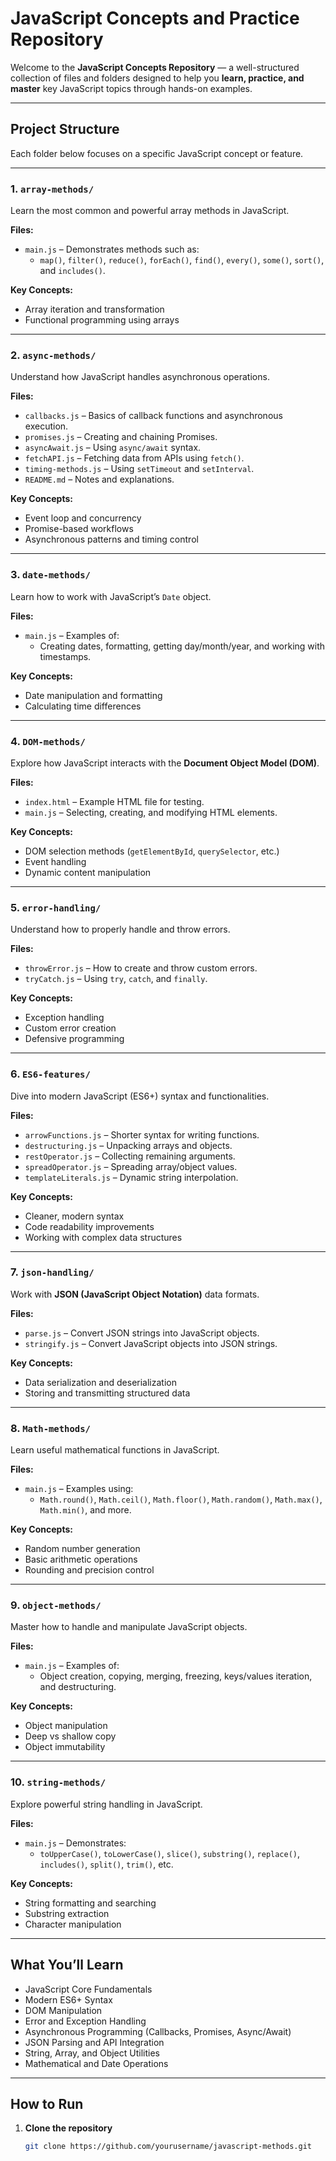 #  JavaScript Concepts and Practice Repository

Welcome to the **JavaScript Concepts Repository** — a well-structured collection of files and folders designed to help you **learn, practice, and master** key JavaScript topics through hands-on examples.

---

## Project Structure

Each folder below focuses on a specific JavaScript concept or feature.

---

### 1. `array-methods/`
Learn the most common and powerful array methods in JavaScript.

**Files:**
- `main.js` – Demonstrates methods such as:
  - `map()`, `filter()`, `reduce()`, `forEach()`, `find()`, `every()`, `some()`, `sort()`, and `includes()`.

**Key Concepts:**
- Array iteration and transformation
- Functional programming using arrays

---

###  2. `async-methods/`
Understand how JavaScript handles asynchronous operations.

**Files:**
- `callbacks.js` – Basics of callback functions and asynchronous execution.
- `promises.js` – Creating and chaining Promises.
- `asyncAwait.js` – Using `async/await` syntax.
- `fetchAPI.js` – Fetching data from APIs using `fetch()`.
- `timing-methods.js` – Using `setTimeout` and `setInterval`.
- `README.md` – Notes and explanations.

**Key Concepts:**
- Event loop and concurrency
- Promise-based workflows
- Asynchronous patterns and timing control

---

### 3. `date-methods/`
Learn how to work with JavaScript’s `Date` object.

**Files:**
- `main.js` – Examples of:
  - Creating dates, formatting, getting day/month/year, and working with timestamps.

**Key Concepts:**
- Date manipulation and formatting
- Calculating time differences

---

### 4. `DOM-methods/`
Explore how JavaScript interacts with the **Document Object Model (DOM)**.

**Files:**
- `index.html` – Example HTML file for testing.
- `main.js` – Selecting, creating, and modifying HTML elements.

**Key Concepts:**
- DOM selection methods (`getElementById`, `querySelector`, etc.)
- Event handling
- Dynamic content manipulation

---

###  5. `error-handling/`
Understand how to properly handle and throw errors.

**Files:**
- `throwError.js` – How to create and throw custom errors.
- `tryCatch.js` – Using `try`, `catch`, and `finally`.

**Key Concepts:**
- Exception handling
- Custom error creation
- Defensive programming

---

###  6. `ES6-features/`
Dive into modern JavaScript (ES6+) syntax and functionalities.

**Files:**
- `arrowFunctions.js` – Shorter syntax for writing functions.
- `destructuring.js` – Unpacking arrays and objects.
- `restOperator.js` – Collecting remaining arguments.
- `spreadOperator.js` – Spreading array/object values.
- `templateLiterals.js` – Dynamic string interpolation.

**Key Concepts:**
- Cleaner, modern syntax
- Code readability improvements
- Working with complex data structures

---

###  7. `json-handling/`
Work with **JSON (JavaScript Object Notation)** data formats.

**Files:**
- `parse.js` – Convert JSON strings into JavaScript objects.
- `stringify.js` – Convert JavaScript objects into JSON strings.

**Key Concepts:**
- Data serialization and deserialization
- Storing and transmitting structured data

---

###  8. `Math-methods/`
Learn useful mathematical functions in JavaScript.

**Files:**
- `main.js` – Examples using:
  - `Math.round()`, `Math.ceil()`, `Math.floor()`, `Math.random()`, `Math.max()`, `Math.min()`, and more.

**Key Concepts:**
- Random number generation
- Basic arithmetic operations
- Rounding and precision control

---

###  9. `object-methods/`
Master how to handle and manipulate JavaScript objects.

**Files:**
- `main.js` – Examples of:
  - Object creation, copying, merging, freezing, keys/values iteration, and destructuring.

**Key Concepts:**
- Object manipulation
- Deep vs shallow copy
- Object immutability

---

###  10. `string-methods/`
Explore powerful string handling in JavaScript.

**Files:**
- `main.js` – Demonstrates:
  - `toUpperCase()`, `toLowerCase()`, `slice()`, `substring()`, `replace()`, `includes()`, `split()`, `trim()`, etc.

**Key Concepts:**
- String formatting and searching
- Substring extraction
- Character manipulation

---



##  What You’ll Learn

-  JavaScript Core Fundamentals  
-  Modern ES6+ Syntax  
-  DOM Manipulation  
-  Error and Exception Handling  
-  Asynchronous Programming (Callbacks, Promises, Async/Await)  
-  JSON Parsing and API Integration  
-  String, Array, and Object Utilities  
-  Mathematical and Date Operations  

---

##  How to Run

1. **Clone the repository**
   ```bash
   git clone https://github.com/yourusername/javascript-methods.git
